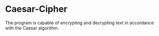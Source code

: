 # Caesar-Cipher
The program is capable of encrypting and decrypting text in accordance with the Caesar algorithm.
